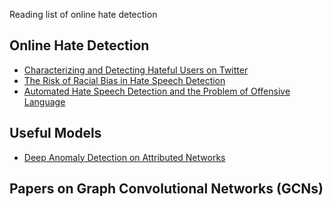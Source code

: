 
Reading list of online hate detection


## Online Hate Detection
* [Characterizing and Detecting Hateful Users on Twitter](https://arxiv.org/pdf/1803.08977.pdf)
* [The Risk of Racial Bias in Hate Speech Detection](https://www.aclweb.org/anthology/P19-1163.pdf)
* [Automated Hate Speech Detection and the Problem of Offensive Language](https://www.aaai.org/ocs/index.php/ICWSM/ICWSM17/paper/view/15665/14843)


## Useful Models
* [Deep Anomaly Detection on Attributed Networks](http://www.public.asu.edu/~jundongl/paper/SDM19_DOMINANT.pdf)

## Papers on Graph Convolutional Networks (GCNs)
